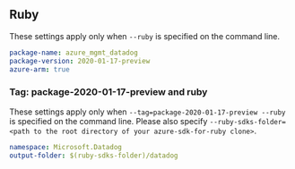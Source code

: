 ## Ruby

These settings apply only when `--ruby` is specified on the command line.

```yaml
package-name: azure_mgmt_datadog
package-version: 2020-01-17-preview
azure-arm: true
```

### Tag: package-2020-01-17-preview and ruby

These settings apply only when `--tag=package-2020-01-17-preview --ruby` is specified on the command line.
Please also specify `--ruby-sdks-folder=<path to the root directory of your azure-sdk-for-ruby clone>`.

```yaml $(tag) == 'package-2020-01-17-preview' && $(ruby)
namespace: Microsoft.Datadog
output-folder: $(ruby-sdks-folder)/datadog
```
